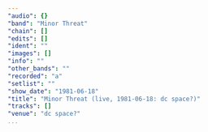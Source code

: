 ```yaml
---
"audio": {}
"band": "Minor Threat"
"chain": []
"edits": []
"ident": ""
"images": []
"info": ""
"other_bands": ""
"recorded": "a"
"setlist": ""
"show_date": "1981-06-18"
"title": "Minor Threat (live, 1981-06-18: dc space?)"
"tracks": []
"venue": "dc space?"
...
```

